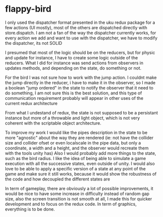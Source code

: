 # flappy-bird

I only used the dispatcher format presented in the uku redux package for a few actions (UI mostly), most of the others are dispatched directly with store.dispatch. I am not a fan of the way the dispatcher currently works, for every action we add and want to use with the dispatcher, we have to modify the dispatcher, its not SOLID

I presumed that most of the logic should be on the reducers, but for physic and update for instance, I have to create some logic outside of the reducers. What I did for instance was send actions from observers in updates methods, and depending on the state, do something or not.

For the bird I was not sure how to work with the jump action. I couldnt make the jump directly in the reducer, i have to make it in the observer, so I made a boolean "jump ordered" in the state to notify the observer that it need to do something, I am not sure this is the best solution, and this type of communication requirement probably will appear in other uses of the current redux architecture

From what I undestand of redux, the state is not supposed to be a persistant instance but more of a throwable and light object, which is not very coherent with the scriptable object architecture. 

To improve my work I would like the pipes description in the state to be more "agnostic" about the way they are rendered (ie: not have the collider size and collider ofset or even localscale in the pipe data, but only a coordinate, a width and a height, and the observer would recreate them with the tools unity has) Also I would probably add more things to the state, such as the bird radius. I like the idea of being able to simulate a game execution with all the successive states, even outside of unity.
I would also love to be able to apply a specific version of a state at any point of the game and make sure it still works, because it would show the robustness of the code and how decoupled the different states are

In term of gameplay, there are obviously a lot of possible improvements, it would be nice to have some increase in difficulty instead of random gap size, also the screen transition is not smooth at all, I made this for quicker development and to focus on the redux code.
In term of graphics, everything is to be done.
